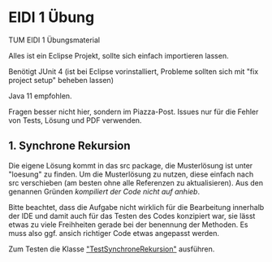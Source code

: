 # EIDI 1 Übung
TUM EIDI 1 Übungsmaterial

Alles ist ein Eclipse Projekt, sollte sich einfach importieren lassen.

Benötigt JUnit 4 (ist bei Eclipse vorinstalliert, Probleme sollten sich mit "fix project setup" beheben lassen)

Java 11 empfohlen.

Fragen besser nicht hier, sondern im Piazza-Post. Issues nur für die Fehler von Tests, Lösung und PDF verwenden.

## 1. Synchrone Rekursion
Die eigene  Lösung kommt in das src package, die Musterlösung ist unter "loesung" zu finden. 
Um die Musterlösung zu nutzen, diese einfach nach src verschieben (am besten ohne alle Referenzen zu aktualisieren).
Aus den genannen Gründen *kompiliert der Code nicht auf anhieb*.

Bitte beachtet, dass die Aufgabe nicht wirklich für die Bearbeitung innerhalb der IDE und damit auch für das Testen des Codes konzipiert war, sie lässt etwas zu viele Freihheiten gerade bei der benennung der Methoden. Es muss also ggf. ansich richtiger Code etwas angepasst werden.

Zum Testen die Klasse ["TestSynchroneRekursion"](ueb_blatt_1/tests/TestSynchroneRekursion.java) ausführen.
